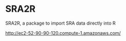 # SRA2R
SRA2R, a package to import SRA data directly into R

http://ec2-52-90-90-120.compute-1.amazonaws.com/
